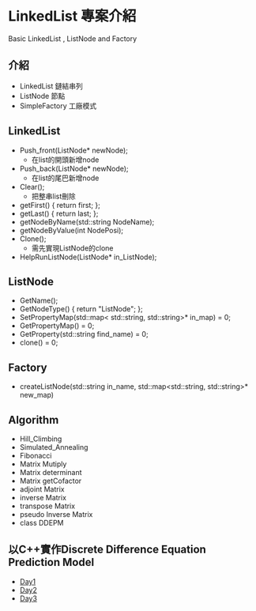 # LinkedList 專案介紹
Basic LinkedList , ListNode and Factory

## 介紹
- LinkedList    鏈結串列
- ListNode      節點
- SimpleFactory 工廠模式

## LinkedList
- Push_front(ListNode* newNode);
  - 在list的開頭新增node
- Push_back(ListNode* newNode);
  - 在list的尾巴新增node
- Clear();
  - 把整串list刪除
- getFirst() { return first; };
- getLast() { return last; };
- getNodeByName(std::string NodeName);
- getNodeByValue(int NodePosi);
- Clone();
  - 需先實現ListNode的clone
- HelpRunListNode(ListNode* in_ListNode);

## ListNode
- GetName();
- GetNodeType() { return "ListNode"; };
- SetPropertyMap(std::map< std::string, std::string>* in_map) = 0;
- GetPropertyMap() = 0;
- GetProperty(std::string find_name) = 0;
- clone() = 0;

## Factory
- createListNode(std::string in_name, std::map<std::string, std::string>* new_map)

## Algorithm
- Hill_Climbing
- Simulated_Annealing
- Fibonacci
- Matrix Mutiply
- Matrix determinant
- Matrix getCofactor
- adjoint Matrix
- inverse Matrix
- transpose Matrix
- pseudo Inverse Matrix
- class DDEPM 

## 以C++實作Discrete Difference Equation Prediction Model
- [Day1](https://github.com/zidane0000/LinkedList/blob/master/markdown/day1.md)
- [Day2](https://github.com/zidane0000/LinkedList/blob/master/markdown/day2.md)
- [Day3](https://github.com/zidane0000/LinkedList/blob/master/markdown/day3.md)
